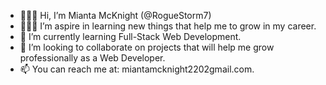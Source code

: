 - 🙋🏿‍♀️ Hi, I’m Mianta McKnight (@RogueStorm7)
- 👩🏿‍💻 I’m aspire in learning new things that help me to grow in my career.
- 🌱 I’m currently learning Full-Stack Web Development.
- 💞️ I’m looking to collaborate on projects that will help me grow professionally as a Web Developer.
- 📫 You can reach me at: miantamcknight2202gmail.com.

<!---
RogueStorm7/RogueStorm7 is a ✨ special ✨ repository because its `README.md` (this file) appears on your GitHub profile.
You can click the Preview link to take a look at your changes.
